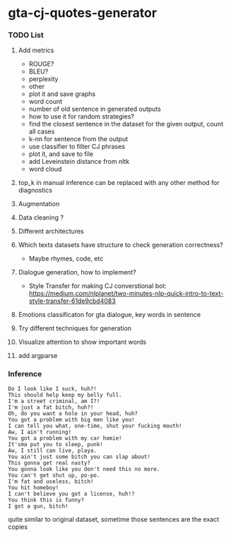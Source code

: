 # gta-cj-quotes-generator

### TODO List

1) Add metrics
   - ROUGE?
   - BLEU?
   - perplexity
   - other
   - plot it and save graphs
   - word count
   - number of old sentence in generated outputs
   - how to use it for random strategies?
   - find the closest sentence in the dataset for the given output, count all cases
   - k-nn for sentence from the output
   - use classifier to filter CJ phrases
   - plot it, and save to file
   - add Leveinstein distance from nltk
   - word cloud 
   
2) top_k in manual inference can be replaced with any other method for diagnostics  
3) Augmentation
4) Data cleaning ?
5) Different architectures
6) Which texts datasets have structure to check generation correctness?
   - Maybe rhymes, code, etc
7) Dialogue generation, how to implement?
   - Style Transfer for making CJ converstional bot: https://medium.com/nlplanet/two-minutes-nlp-quick-intro-to-text-style-transfer-61de9cbd4083
8) Emotions classificaton for gta dialogue, key words in sentence
9) Try different techniques for generation
10) Visualize attention to show important words
11) add argparse


### Inference

```
Do I look like I suck, huh?!
This should help keep my belly full.
I'm a street criminal, am I?!
I'm just a fat bitch, huh?!
Oh, do you want a hole in your head, huh?
You got a problem with big men like you!
I can tell you what, one-time, shut your fucking mouth!
Aw, I ain't running!
You got a problem with my car homie!
It'sma put you to sleep, punk!
Aw, I still can live, playa.
You ain't just some bitch you can slap about!
This gonna get real nasty?
You gonna look like you don't need this no more.
You can't get shut up, po-po.
I'm fat and useless, bitch!
You hit homeboy!
I can't believe you got a license, huh!?
You think this is funny?
I got a gun, bitch!

```

quite similar to original dataset, sometime those sentences are the exact copies
